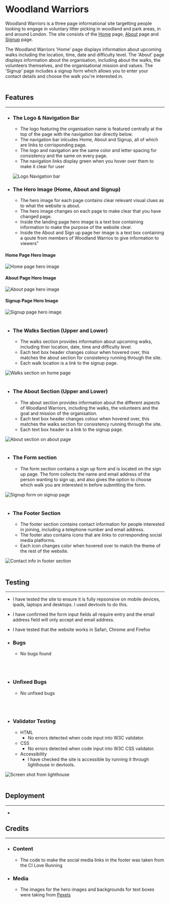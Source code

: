 # Woodland Warriors
Woodland Warriors is a three page informational site targetting people looking to engage in voluntary litter picking in woodland and park areas, in and around London. The site consists of the [Home]() page, [About]() page and [Signup]() page. 

The Woodland Warriors 'Home' page displays information about upcoming walks including the location, time, date and difficulty level. The 'About' page displays information about the organisation, including about the walks, the volunteers themselves, and the organisational mission and values. The 'Signup' page includes a signup form which allows you to enter your contact details and choose the walk you're interested in. 
<br>
<br>

## Features
<hr>

- ### The Logo & Navigation Bar

    - The logo featuring the organisation name is featured centrally at the top of the page with the navigation bar directly below.
    - The navigation bar inlcudes Home, About and Signup, all of which are links to corrisponding page.
    - The logo and navigation are the same color and letter spacing for consistency and the same on every page.
    - The navigation links display green when you hover over them to make it clear for user
    
    ![Logo Navigation bar](assets/images/logo%26navigation-screenshot.jpg)

- ### The Hero Image (Home, About and Signup)

    - The hero image for each page contains clear relevant visual clues as to what the website is about. 
    - The hero image changes on each page to make clear that you have changed page. 
    - Inside the landing page hero image is a text box containing information to make the purpose of the website clear.
    - Inside the About and Sign up page her image is a text box containing a qoute from members of Woodland Warrios to give information to viewers"

#### Home Page Hero Image
![Home page hero image](assets/images/hero-image-home-screenshot.jpg)

#### About Page Hero Image
![About page hero image](assets/images/hero-image-about-screenshot.jpg)

#### Signup Page Hero Image
![Signup page hero image](assets/images/hero-image-signup-screenshot.jpg)
<br>
<br>

- ### The Walks Section (Upper and Lower)
    - The walks section provides information about upcoming walks, including thier location, date, time and difficulty level.
    - Each text box header changes colour when hovered over, this matches the about section for consistency running through the site.
    - Each walk location is a link to the signup page. 

![Walks section on home page](assets/images/'walks'-section-screenshot.jpg)
<br>
<br>

- ### The About Section (Upper and Lower)
    - The about section provides information about the different aspects of Woodland Warriors, including the walks, the volunteers and the goal and mission of the organisation.
    - Each text box header changes colour when hovered over, this matches the walks section for consistency running through the site.
    - Each text box header is a link to the signup page. 

![About section on about page](assets/images/about-section-screenshot.jpg)
<br>
<br>

- ### The Form section
    - The form section contains a sign up form and is located on the sign up page. The form collects the name and email address of the person wanting to sign up, and also gives the option to choose which walk you are interested in before submitting the form. 

![Signup form on signup page](assets/images/signup-form-screenshot.jpg)
<br>
<br>

- ### The Footer Section
    - The footer section contains contact information for people interested in joining, including a telephone number and email address. 
    - The footer also contains icons that are links to corresponding social media platforms.
    - Each icon changes color when hovered over to match the theme of the rest of the website. 

![Contact info in footer section](assets/images/footer-screenshot.jpg)
<br>
<br>

## Testing
<hr>

- I have tested the site to ensure it is fully repsonsive on mobile devices, ipads, laptops and desktops. I used devtools to do this. 

- I have confirmed the form input fields all require entry and the email address field will only accept and email address. 

- I have tested that the website works in Safari, Chrome and Firefox


- ### Bugs
    - No bugs found
<br>
<br>

- ### Unfixed Bugs
    - No unfixed bugs
<br>
<br>

- ### Validator Testing
    - HTML
        - No errors detected when code input into W3C validator.
    - CSS 
        - No errors detected when code input into W3C CSS validator.
    - Accessibility 
        - I have checked the site is accessible by running it through lighthouse in devtools.


![Screen shot from lighthouse](assets/images/lighthouse-score-screenshot.jpg)
<br>
<br>


## Deployment
<hr>

- 

## Credits
<hr>

- ### Content
    - The code to make the social media links in the footer was taken from the CI Love Running


- ### Media
    - The images for the hero images and backgrounds for text boxes were taking from [Pexels](https://www.pexels.com/search/web%20developer/)
<br>
<br>




